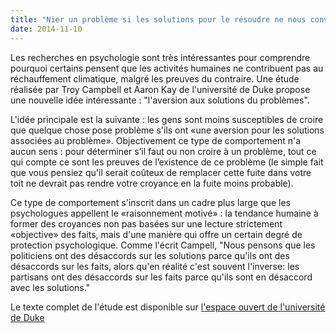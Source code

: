```yaml
---
title: "Nier un problème si les solutions pour le résoudre ne nous conviennent pas."
date: 2014-11-10
--- 
```

Les recherches en psychologie sont très intéressantes pour comprendre pourquoi certains pensent que les activités humaines ne contribuent pas au réchauffement climatique, malgré les preuves du contraire. Une étude réalisée par Troy Campbell et Aaron Kay de l'université de Duke propose une nouvelle idée intéressante : "l'aversion aux solutions du problèmes".

L'idée principale est la suivante : les gens sont moins susceptibles de croire que quelque chose pose problème s'ils ont «une aversion pour les solutions associées au problème». Objectivement ce type de comportement n'a aucun sens : pour déterminer s’il faut ou non croire à un problème, tout ce qui compte ce sont les preuves de l’existence de ce problème (le simple fait que vous pensiez qu'il serait coûteux de remplacer cette fuite dans votre toit ne devrait pas rendre votre croyance en la fuite moins probable).

Ce type de comportement s'inscrit dans un cadre plus large que les psychologues appellent le «raisonnement motivé» : la tendance humaine à former des croyances non pas basées sur une lecture strictement «objective» des faits, mais d'une manière qui offre un certain degré de protection psychologique. Comme l'écrit Campell, "Nous pensons que les politiciens ont des désaccords sur les solutions parce qu'ils ont des désaccords sur les faits, alors qu'en réalité c'est souvent l'inverse: les partisans ont des désaccords sur les faits parce qu'ils sont en désaccord avec les solutions."

Le texte complet de l'étude est disponible sur [l'espace ouvert de l'université de Duke](https://dukespace.lib.duke.edu/dspace/)